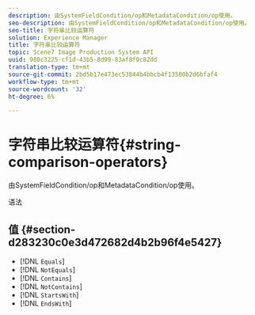 ```yaml
---
description: 由SystemFieldCondition/op和MetadataCondition/op使用。
seo-description: 由SystemFieldCondition/op和MetadataCondition/op使用。
seo-title: 字符串比较运算符
solution: Experience Manager
title: 字符串比较运算符
topic: Scene7 Image Production System API
uuid: 980c3225-cf1d-43b5-8d99-83af8f0c82dd
translation-type: tm+mt
source-git-commit: 2bd5b17e473ec53844b4bbcb4f13580b2d6bfaf4
workflow-type: tm+mt
source-wordcount: '32'
ht-degree: 6%

---
```



# 字符串比较运算符{#string-comparison-operators}

由SystemFieldCondition/op和MetadataCondition/op使用。

语法

## 值 {#section-d283230c0e3d472682d4b2b96f4e5427}

* [!DNL `Equals`]
* [!DNL `NotEquals`]
* [!DNL `Contains`]
* [!DNL `NotContains`]
* [!DNL `StartsWith`]
* [!DNL `EndsWith`]


